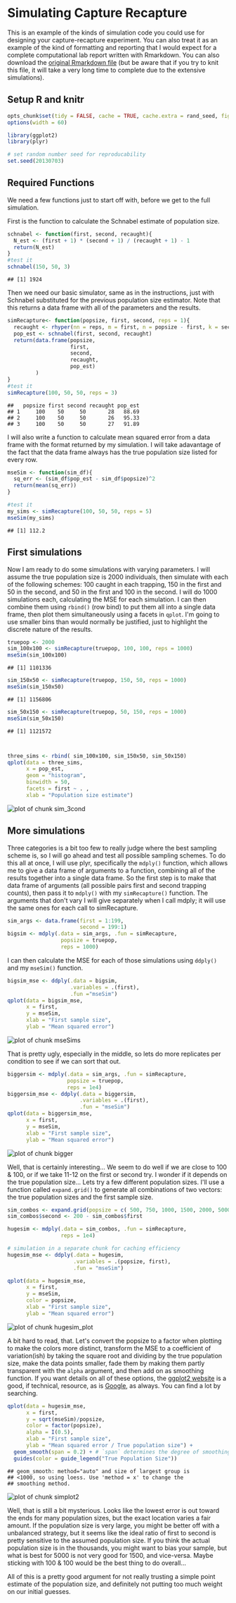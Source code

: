# Simulating Capture Recapture

This is an example of the kinds of simulation code you could use for designing your capture-recapture experiment. You can also treat it as an example of the kind of formatting and reporting that I would expect for a complete computational lab report written with Rmarkdown. You can also download the [original Rmarkdown file](capture_recapture_example.Rmd) (but be aware that if you try to knit this file, it will take a very long time to complete due to the extensive simulations). 

## Setup R and knitr

```r
opts_chunk$set(tidy = FALSE, cache = TRUE, cache.extra = rand_seed, fig.path = "plots/cr_example-")
options(width = 60)

library(ggplot2)
library(plyr)

# set random number seed for reproducability
set.seed(20130703)
```




## Required Functions

We need a few functions just to start off with, before we get to the full simulation. 

First is the function to calculate the Schnabel estimate of population size.

```r
schnabel <- function(first, second, recaught){
  N_est <- (first + 1) * (second + 1) / (recaught + 1) - 1
  return(N_est)
}
#test it
schnabel(150, 50, 3)
```

```
## [1] 1924
```


Then we need our basic simulator, same as in the instructions, just with Schnabel substituted for the previous population size estimator. Note that this returns a data frame with all of the parameters and the results.


```r
simRecapture<- function(popsize, first, second, reps = 1){
  recaught <- rhyper(nn = reps, m = first, n = popsize - first, k = second)
  pop_est <- schnabel(first, second, recaught)
  return(data.frame(popsize, 
                    first, 
                    second, 
                    recaught, 
                    pop_est)
         )
}
#test it
simRecapture(100, 50, 50, reps = 3)
```

```
##   popsize first second recaught pop_est
## 1     100    50     50       28   88.69
## 2     100    50     50       26   95.33
## 3     100    50     50       27   91.89
```


I will also write a function to calculate mean squared error from a data frame with the format returned by my simulation. I will take adavantage of the fact that the data frame always has the true population size listed for every row.

```r
mseSim <- function(sim_df){
  sq_err <- (sim_df$pop_est - sim_df$popsize)^2
  return(mean(sq_err))
}

#test it
my_sims <- simRecapture(100, 50, 50, reps = 5)
mseSim(my_sims)
```

```
## [1] 112.2
```


## First simulations
Now I am ready to do some simulations with varying parameters. I will assume the true population size is 2000 individuals, then simulate with each of the following schemes:  100 caught in each trapping, 150 in the first and 50 in the second, and 50 in the first and 100 in the second. I will do 1000 simulations each, calculating the MSE for each simulation. I can then combine them using `rbind()` (row bind) to put them all into a single data frame, then plot them simultaneously using a facets in `qplot`. I'm going to use smaller bins than would normally be justified, just to highlight the discrete nature of the results.


```r
truepop <- 2000
sim_100x100 <- simRecapture(truepop, 100, 100, reps = 1000)
mseSim(sim_100x100)
```

```
## [1] 1101336
```

```r
sim_150x50 <- simRecapture(truepop, 150, 50, reps = 1000)
mseSim(sim_150x50)
```

```
## [1] 1156806
```

```r
sim_50x150 <- simRecapture(truepop, 50, 150, reps = 1000)
mseSim(sim_50x150)
```

```
## [1] 1121572
```

```r


three_sims <- rbind( sim_100x100, sim_150x50, sim_50x150)
qplot(data = three_sims,
      x = pop_est,
      geom = "histogram",
      binwidth = 50,
      facets = first ~ . , 
      xlab = "Population size estimate")
```

![plot of chunk sim_3cond](plots/cr_example-sim_3cond.png) 


## More simulations
Three categories is a bit too few to really judge where the best sampling scheme is, so I will go ahead and test all possible sampling schemes. To do this all at once, I will use plyr, specifically the `mdply()` function, which allows me to give a data frame of arguments to a function, combining all of the results together into a single data frame. So the first step is to make that data frame of arguments (all possible pairs first and second trapping counts), then pass it to `mdply()` with my `simRecapture()` function. The arguments that don't vary I will give separately when I call mdply; it will use the same ones for each call to simRecapture.

```r
sim_args <- data.frame(first = 1:199,
                       second = 199:1)
bigsim <- mdply(.data = sim_args, .fun = simRecapture,
                 popsize = truepop,
                 reps = 1000)
```


I can then calculate the MSE for each of those simulations using `ddply()` and my `mseSim()` function. 

```r
bigsim_mse <- ddply(.data = bigsim, 
                    .variables = .(first),
                    .fun ="mseSim")
qplot(data = bigsim_mse,
      x = first,
      y = mseSim,
      xlab = "First sample size",
      ylab = "Mean squared error")
```

![plot of chunk mseSims](plots/cr_example-mseSims.png) 


That is pretty ugly, especially in the middle, so lets do more replicates per condition to see if we can sort that out.


```r
biggersim <- mdply(.data = sim_args, .fun = simRecapture,
                   popsize = truepop,
                   reps = 1e4)
biggersim_mse <- ddply(.data = biggersim, 
                       .variables = .(first),
                       .fun = "mseSim")
qplot(data = biggersim_mse,
      x = first,
      y = mseSim,
      xlab = "First sample size",
      ylab = "Mean squared error")
```

![plot of chunk bigger](plots/cr_example-bigger.png) 


Well, that is certainly interesting... We seem to do well if we are close to 100 & 100, or if we take 11-12 on the first or second try. I wonder if it depends on the true population size... Lets try a few different population sizes. I'll use a function called `expand.grid()` to generate all combinations of two vectors: the true population sizes and the first sample size. 


```r
sim_combos <- expand.grid(popsize = c( 500, 750, 1000, 1500, 2000, 5000), first = 1:199)
sim_combos$second <- 200 - sim_combos$first 

hugesim <- mdply(.data = sim_combos, .fun = simRecapture,
                 reps = 1e4)
```


```r
# simulation in a separate chunk for caching efficiency
hugesim_mse <- ddply(.data = hugesim, 
                     .variables = .(popsize, first),
                     .fun = "mseSim")

qplot(data = hugesim_mse,
      x = first,
      y = mseSim,
      color = popsize,
      xlab = "First sample size",
      ylab = "Mean squared error")
```

![plot of chunk hugesim_plot](plots/cr_example-hugesim_plot.png) 

A bit hard to read, that. Let's convert the popsize to a factor when plotting to make the colors more distinct, transform the MSE to a coefficient of variation(ish) by taking the square root and dividing by the true population size, make the data points smaller, fade them by making them partly transparent with the `alpha` argument, and then add on as smoothing function. If you want details on all of these options, the [ggplot2 website](http://docs.ggplot2.org/) is a good, if technical, resource, as is [Google](http://google.com), as always. You can find a lot by searching.


```r
qplot(data = hugesim_mse,
      x = first,
      y = sqrt(mseSim)/popsize,
      color = factor(popsize),
      alpha = I(0.5),
      xlab = "First sample size",
      ylab = "Mean squared error / True population size") +
  geom_smooth(span = 0.2) + # `span` determines the degree of smoothing in curve
  guides(color = guide_legend("True Population Size"))
```

```
## geom_smooth: method="auto" and size of largest group is
## <1000, so using loess. Use 'method = x' to change the
## smoothing method.
```

![plot of chunk simplot2](plots/cr_example-simplot2.png) 

Well, that is still a bit mysterious. Looks like the lowest error is out toward the ends for many population sizes, but the exact location varies a fair amount. If the population size is very large, you might be better off with a unbalanced strategy, but it seems like the ideal ratio of first to second is pretty sensitive to the assumed population size.  If you think the actual population size is in the thousands, you might want to bias your sample, but what is best for 5000 is not very good for 1500, and vice-versa. Maybe sticking with 100 & 100 would be the best thing to do overall... 

All of this is a pretty good argument for not really trusting a simple point estimate of the population size, and definitely not putting too much weight on our initial guesses.
